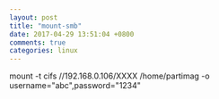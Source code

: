```yaml
---
layout: post
title: "mount-smb"
date: 2017-04-29 13:51:04 +0800
comments: true
categories: linux
---
```


mount -t cifs //192.168.0.106/XXXX /home/partimag -o username="abc",password="1234"